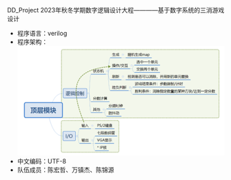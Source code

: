 DD_Project
2023年秋冬学期数字逻辑设计大程————基于数字系统的三消游戏设计

- 程序语言：verilog
- 程序架构：
    ![Alt text](./image.png)
- 中文编码：UTF-8
- 队伍成员：陈宏哲、万镇杰、陈锦源